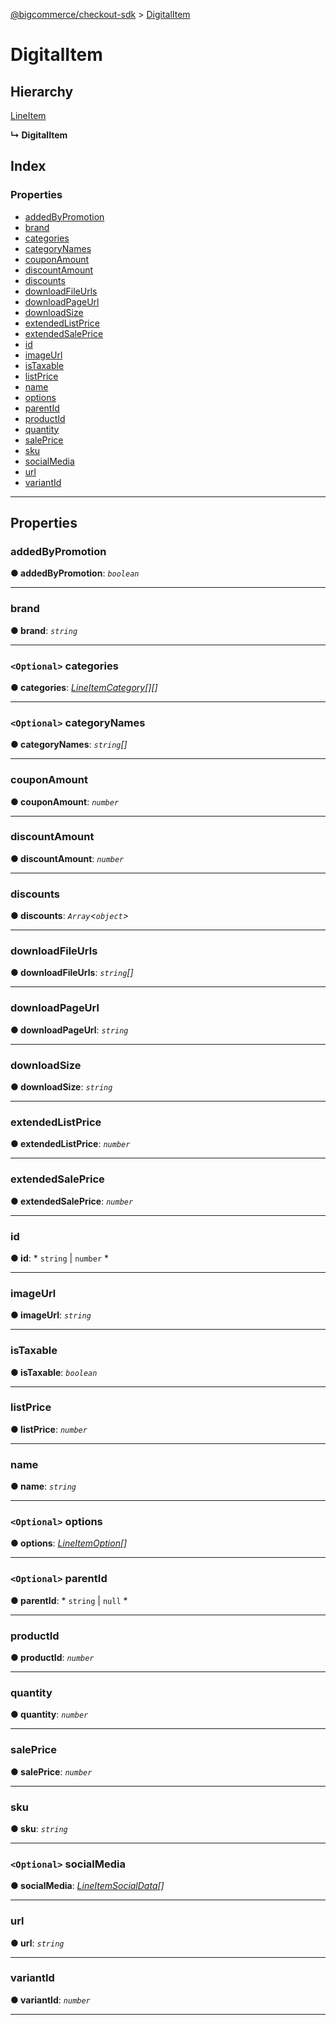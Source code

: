 [@bigcommerce/checkout-sdk](../README.md) > [DigitalItem](../interfaces/digitalitem.md)

# DigitalItem

## Hierarchy

 [LineItem](lineitem.md)

**↳ DigitalItem**

## Index

### Properties

* [addedByPromotion](digitalitem.md#addedbypromotion)
* [brand](digitalitem.md#brand)
* [categories](digitalitem.md#categories)
* [categoryNames](digitalitem.md#categorynames)
* [couponAmount](digitalitem.md#couponamount)
* [discountAmount](digitalitem.md#discountamount)
* [discounts](digitalitem.md#discounts)
* [downloadFileUrls](digitalitem.md#downloadfileurls)
* [downloadPageUrl](digitalitem.md#downloadpageurl)
* [downloadSize](digitalitem.md#downloadsize)
* [extendedListPrice](digitalitem.md#extendedlistprice)
* [extendedSalePrice](digitalitem.md#extendedsaleprice)
* [id](digitalitem.md#id)
* [imageUrl](digitalitem.md#imageurl)
* [isTaxable](digitalitem.md#istaxable)
* [listPrice](digitalitem.md#listprice)
* [name](digitalitem.md#name)
* [options](digitalitem.md#options)
* [parentId](digitalitem.md#parentid)
* [productId](digitalitem.md#productid)
* [quantity](digitalitem.md#quantity)
* [salePrice](digitalitem.md#saleprice)
* [sku](digitalitem.md#sku)
* [socialMedia](digitalitem.md#socialmedia)
* [url](digitalitem.md#url)
* [variantId](digitalitem.md#variantid)

---

## Properties

<a id="addedbypromotion"></a>

###  addedByPromotion

**● addedByPromotion**: *`boolean`*

___
<a id="brand"></a>

###  brand

**● brand**: *`string`*

___
<a id="categories"></a>

### `<Optional>` categories

**● categories**: *[LineItemCategory](lineitemcategory.md)[][]*

___
<a id="categorynames"></a>

### `<Optional>` categoryNames

**● categoryNames**: *`string`[]*

___
<a id="couponamount"></a>

###  couponAmount

**● couponAmount**: *`number`*

___
<a id="discountamount"></a>

###  discountAmount

**● discountAmount**: *`number`*

___
<a id="discounts"></a>

###  discounts

**● discounts**: *`Array`<`object`>*

___
<a id="downloadfileurls"></a>

###  downloadFileUrls

**● downloadFileUrls**: *`string`[]*

___
<a id="downloadpageurl"></a>

###  downloadPageUrl

**● downloadPageUrl**: *`string`*

___
<a id="downloadsize"></a>

###  downloadSize

**● downloadSize**: *`string`*

___
<a id="extendedlistprice"></a>

###  extendedListPrice

**● extendedListPrice**: *`number`*

___
<a id="extendedsaleprice"></a>

###  extendedSalePrice

**● extendedSalePrice**: *`number`*

___
<a id="id"></a>

###  id

**● id**: * `string` &#124; `number`
*

___
<a id="imageurl"></a>

###  imageUrl

**● imageUrl**: *`string`*

___
<a id="istaxable"></a>

###  isTaxable

**● isTaxable**: *`boolean`*

___
<a id="listprice"></a>

###  listPrice

**● listPrice**: *`number`*

___
<a id="name"></a>

###  name

**● name**: *`string`*

___
<a id="options"></a>

### `<Optional>` options

**● options**: *[LineItemOption](lineitemoption.md)[]*

___
<a id="parentid"></a>

### `<Optional>` parentId

**● parentId**: * `string` &#124; `null`
*

___
<a id="productid"></a>

###  productId

**● productId**: *`number`*

___
<a id="quantity"></a>

###  quantity

**● quantity**: *`number`*

___
<a id="saleprice"></a>

###  salePrice

**● salePrice**: *`number`*

___
<a id="sku"></a>

###  sku

**● sku**: *`string`*

___
<a id="socialmedia"></a>

### `<Optional>` socialMedia

**● socialMedia**: *[LineItemSocialData](lineitemsocialdata.md)[]*

___
<a id="url"></a>

###  url

**● url**: *`string`*

___
<a id="variantid"></a>

###  variantId

**● variantId**: *`number`*

___

